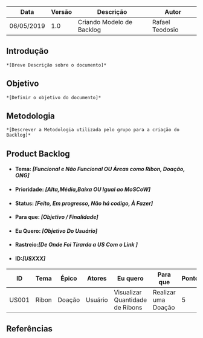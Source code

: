 | Data | Versão | Descrição | Autor |
|---|---|---|---|
| 06/05/2019 | 1.0 | Criando Modelo de Backlog | Rafael Teodosio |

## Introdução
    *[Breve Descrição sobre o documento]*
## Objetivo
    *[Definir o objetivo do documento]*
## Metodologia
    *[Descrever a Metodologia utilizada pelo grupo para a criação do Backlog]*
## Product Backlog

   - #### Tema: *[Funcional e Não Funcional OU Áreas como Ribon,   Doação, ONG]*
   - #### Prioridade: *[Alta,Média,Baixa OU Igual ao MoSCoW]*
   - #### Status: *[Feito, Em progresso, Não há codigo, À Fazer]*
   - #### Para que: *[Objetivo / Finalidade]*
   - #### Eu Quero: *[Objetivo Do Usuário]*
   - #### Rastreio:*[De Onde Foi Tirarda a US Com o Link ]*
   - #### ID:*[USXXX]*

|ID |Tema |Épico| Atores | Eu quero | Para que | Pontos | Prioridade |Status| Rastreio |
|---|---|---|---|---|---|---|---|---|---|
|US001|Ribon |Doação |Usuário |Visualizar Quantidade de Ribons |Realizar uma Doação |5|Must |Feito|[UC001](https://github.com/requisitos-2019-1/Ribon/blob/master/Modelagem%20de%20Requisitos/Casos_de_uso/UCD001_Doar_Ribons/UC001_Visualizar_Quantidade_de_Ribons.md)|

## Referências
